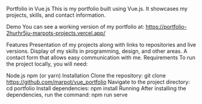 Portfolio in Vue.js
This is my portfolio built using Vue.js. It showcases my projects, skills, and contact information.

Demo
You can see a working version of my portfolio at: https://portfolio-2hurhr5ju-marpots-projects.vercel.app/

Features
Presentation of my projects along with links to repositories and live versions.
Display of my skills in programming, design, and other areas.
A contact form that allows easy communication with me.
Requirements
To run the project locally, you will need:

Node.js
npm (or yarn)
Installation
Clone the repository: git clone https://github.com/marpot/vue_portfolio
Navigate to the project directory: cd portfolio
Install dependencies: npm install
Running
After installing the dependencies, run the command: npm run serve






